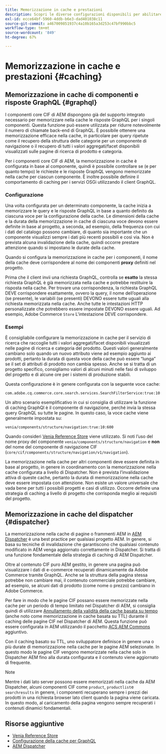 ```yaml
---
title: Memorizzazione in cache e prestazioni
description: Scopri le diverse configurazioni disponibili per abilitare GraphQL e la memorizzazione in cache dei contenuti per ottimizzare le prestazioni dell’implementazione commerce.
exl-id: ecce64bf-5960-4ddb-b6e3-dad401038c11
source-git-commit: a467009851937c4a10b165a3d253c47bf990bbc5
workflow-type: tm+mt
source-wordcount: '849'
ht-degree: 67%

---
```


# Memorizzazione in cache e prestazioni {#caching}

## Memorizzazione in cache di componenti e risposte GraphQL {#graphql}

I componenti core CIF di AEM dispongono già del supporto integrato necessario per memorizzare nella cache le risposte GraphQL per i singoli componenti. Questa funzione può essere utilizzata per ridurre notevolmente il numero di chiamate back-end di GraphQL. È possibile ottenere una memorizzazione efficace nella cache, in particolare per query ripetute come il recupero della struttura delle categorie per un componente di navigazione o il recupero di tutti i valori aggregati/facet disponibili visualizzati sulle pagine di ricerca di prodotto e categoria.

Per i componenti core CIF di AEM, la memorizzazione in cache è configurata in base al componente, quindi è possibile controllare se (e per quanto tempo) le richieste e le risposte GraphQL vengono memorizzate nella cache per ciascun componente. È inoltre possibile definire il comportamento di caching per i servizi OSGi utilizzando il client GraphQL.

### Configurazione

Una volta configurata per un determinato componente, la cache inizia a memorizzare le query e le risposte GraphQL in base a quanto definito da ciascuna voce per la configurazione della cache. Le dimensioni della cache e la durata della memorizzazione in cache di ciascuna voce devono essere definite in base al progetto, a seconda, ad esempio, della frequenza con cui i dati del catalogo possono cambiare, di quanto sia importante che un componente visualizzi sempre i dati più recenti possibili e così via. Non è prevista alcuna invalidazione della cache, quindi occorre prestare attenzione quando si impostano le durate della cache.

Quando si configura la memorizzazione in cache per i componenti, il nome della cache deve corrispondere al nome dei componenti **proxy** definiti nel progetto.

Prima che il client invii una richiesta GraphQL, controlla se **esatto** la stessa richiesta GraphQL è già memorizzata nella cache e potrebbe restituire la risposta nella cache. Per trovare una corrispondenza, la richiesta GraphQL DEVE corrispondere esattamente, ovvero la query, il nome dell’operazione (se presente), le variabili (se presenti) DEVONO essere tutte uguali alla richiesta memorizzata nella cache. Anche tutte le intestazioni HTTP personalizzate che potrebbero essere impostate DEVONO essere uguali. Ad esempio, Adobe Commerce `Store` L&#39;intestazione DEVE corrispondere.

### Esempi

È consigliabile configurare la memorizzazione in cache per il servizio di ricerca che raccoglie tutti i valori aggregati/facet disponibili visualizzati nelle pagine di ricerca e categoria del prodotto. Questi valori generalmente cambiano solo quando un nuovo attributo viene ad esempio aggiunto ai prodotti, pertanto la durata di questa voce della cache può essere “lunga” se il set di attributi di prodotto non cambia spesso. Anche se si tratta di un progetto specifico, consigliamo valori di alcuni minuti nelle fasi di sviluppo del progetto e di alcune ore per i sistemi di produzione stabili.

Questa configurazione è in genere configurata con la seguente voce cache:

```
com.adobe.cq.commerce.core.search.services.SearchFilterService:true:10:3600
```

Un altro scenario esemplificativo in cui si consiglia di utilizzare la funzione di caching GraphQl è il componente di navigazione, perché invia la stessa query GraphQL su tutte le pagine. In questo caso, la voce cache viene generalmente impostata su:

```
venia/components/structure/navigation:true:10:600
```

Quando consideri [Venia Reference Store](https://github.com/adobe/aem-cif-guides-venia) viene utilizzato. Si noti l’uso del nome proxy del componente `venia/components/structure/navigation` e **non** del nome del componente di navigazione CIF (`core/cif/components/structure/navigation/v1/navigation`).

La memorizzazione nella cache per altri componenti deve essere definita in base al progetto, in genere in coordinamento con la memorizzazione nella cache configurata a livello di Dispatcher. Non è prevista l’invalidazione attiva di queste cache, pertanto la durata di memorizzazione nella cache deve essere impostata con attenzione. Non esiste un valore universale che vada bene per tutti i possibili progetti e casi di utilizzo. Occorre definire una strategia di caching a livello di progetto che corrisponda meglio ai requisiti del progetto.

## Memorizzazione in cache del dispatcher {#dispatcher}

La memorizzazione nella cache di pagine o frammenti AEM in [AEM Dispatcher](https://experienceleague.adobe.com/docs/experience-manager-dispatcher/using/dispatcher.html?lang=it) è una best practice per qualsiasi progetto AEM. In genere, si basa su tecniche di invalidazione che garantiscono che qualsiasi contenuto modificato in AEM venga aggiornato correttamente in Dispatcher. Si tratta di una funzione fondamentale della strategia di caching di AEM Dispatcher.

Oltre al contenuto CIF puro AEM gestito, in genere una pagina può visualizzare i dati di e-commerce recuperati dinamicamente da Adobe Commerce tramite GraphQL. Anche se la struttura della pagina stessa potrebbe non cambiare mai, il contenuto commerciale potrebbe cambiare, ad esempio, se alcuni dati di prodotto (come nome o prezzo) cambiano in Adobe Commerce.

Per fare in modo che le pagine CIF possano essere memorizzate nella cache per un periodo di tempo limitato nel Dispatcher di AEM, si consiglia quindi di utilizzare [Annullamento della validità della cache basata su tempo](https://experienceleague.adobe.com/docs/experience-manager-dispatcher/using/configuring/dispatcher-configuration.html?lang=en#configuring-time-based-cache-invalidation-enablettl) (anche noto come memorizzazione in cache basata su TTL) durante il caching delle pagine CIF nel Dispatcher di AEM. Questa funzione può essere configurata in AEM utilizzando il pacchetto [ACS AEM Commons](https://adobe-consulting-services.github.io/acs-aem-commons/) aggiuntivo.

Con il caching basato su TTL, uno sviluppatore definisce in genere una o più durate di memorizzazione nella cache per le pagine AEM selezionate. In questo modo le pagine CIF vengono memorizzate nella cache solo in Dispatcher AEM fino alla durata configurata e il contenuto viene aggiornato di frequente.

>[!NOTE]
>
>Mentre i dati lato server possono essere memorizzati nella cache da AEM Dispatcher, alcuni componenti CIF come `product`, `productlist`e `searchresults` in genere, i componenti recuperano sempre i prezzi dei prodotti in una richiesta browser lato client quando la pagina viene caricata. In questo modo, al caricamento della pagina vengono sempre recuperati i contenuti dinamici fondamentali.

## Risorse aggiuntive

- [Venia Reference Store](https://github.com/adobe/aem-cif-guides-venia)
- [Configurazione della cache per GraphQL](https://github.com/adobe/commerce-cif-graphql-client#caching)
- [AEM Dispatcher](https://experienceleague.adobe.com/docs/experience-manager-dispatcher/using/dispatcher.html)
